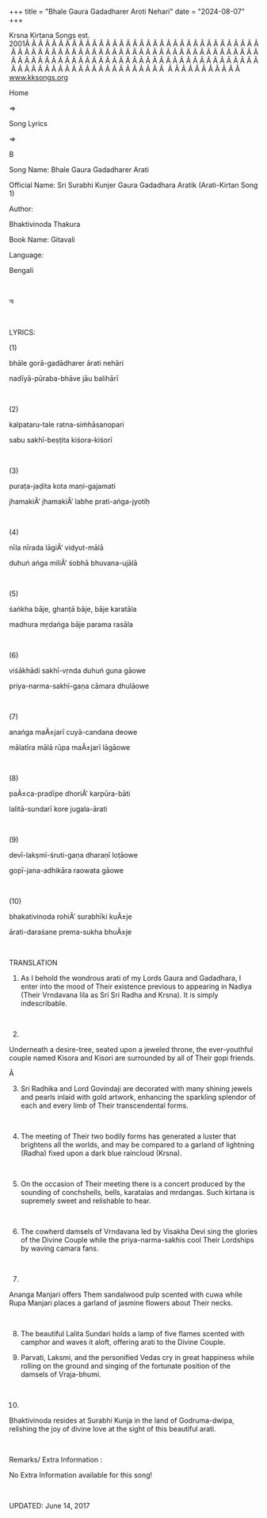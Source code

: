 +++ 
title = "Bhale Gaura Gadadharer Aroti Nehari"
date = "2024-08-07"
+++

Krsna Kirtana Songs est. 2001Â Â Â Â Â Â Â Â Â Â Â Â Â Â Â Â Â Â Â Â Â Â Â Â Â Â Â Â Â Â Â Â Â Â Â Â Â Â Â Â Â Â Â Â Â Â Â Â Â Â Â Â Â Â Â Â Â Â Â Â Â Â Â Â Â Â Â Â Â Â Â Â Â Â Â Â Â Â Â Â Â Â Â Â Â Â Â Â Â Â Â Â Â Â Â Â Â Â Â Â Â Â Â Â Â Â Â Â Â Â Â Â Â Â Â Â Â Â Â Â Â Â Â Â Â Â Â Â Â Â Â Â  Â Â Â Â Â Â Â Â Â Â Â  
www.kksongs.org








Home
 
⇒
 
Song Lyrics
 
⇒
 
B


Song
Name: Bhale Gaura Gadadharer Arati


Official
Name: Sri Surabhi Kunjer Gaura Gadadhara Aratik (Arati-Kirtan Song 1)


Author:

Bhaktivinoda
Thakura


Book
Name: 
Gitavali


Language:

Bengali


 








অ








 


LYRICS:


(1)


bhāle
gorā-gadādharer ārati nehāri


nadīyā-pūraba-bhāve
jāu balihārī


 


(2)


kalpataru-tale
ratna-siḿhāsanopari


sabu
sakhī-beṣṭita kiśora-kiśorī


 


(3)


puraṭa-jaḍita
kota maṇi-gajamati


jhamakiÂ’
jhamakiÂ’ labhe prati-ańga-jyotiḥ


 


(4)


nīla
nīrada lāgiÂ’ vidyut-mālā


duhuń
ańga miliÂ’ śobhā bhuvana-ujālā


 


(5)


śańkha
bāje, ghanṭā bāje, bāje karatāla


madhura
mṛdańga bāje parama rasāla


 


(6)


viśākhādi
sakhī-vṛnda duhuń guna gāowe


priya-narma-sakhī-gaṇa
cāmara dhulāowe


 


(7)


anańga
maÃ±jarī cuyā-candana deowe


mālatīra
mālā rūpa maÃ±jarī lāgāowe


 


(8)


paÃ±ca-pradīpe
dhoriÂ’ karpūra-bāti


lalitā-sundarī
kore jugala-ārati


 


(9)


devī-lakṣmī-śruti-gaṇa
dharaṇī loṭāowe


gopī-jana-adhikāra
raowata gāowe


 


(10)


bhakativinoda
rohiÂ’ surabhīki kuÃ±je


ārati-daraśane
prema-sukha bhuÃ±je


 


TRANSLATION


1) As
I behold the wondrous arati of my Lords Gaura and Gadadhara, I enter into the
mood of Their existence previous to appearing in Nadiya (Their Vrndavana lila
as Sri Sri Radha and Krsna). It is simply indescribable.


 


2)
Underneath a desire-tree, seated upon a jeweled throne, the ever-youthful
couple named Kisora and Kisori are surrounded by all of Their gopi friends.


Â 


3) Sri
Radhika and Lord Govindaji are decorated with many shining jewels and pearls
inlaid with gold artwork, enhancing the sparkling splendor of each and every
limb of Their transcendental forms.


 


4) The
meeting of Their two bodily forms has generated a luster that brightens all the
worlds, and may be compared to a garland of lightning (Radha) fixed upon a dark
blue raincloud (Krsna).


 


5) On
the occasion of Their meeting there is a concert produced by the sounding of
conchshells, bells, karatalas and mrdangas. Such kirtana is supremely sweet and
relishable to hear.


 


6) The
cowherd damsels of Vrndavana led by Visakha Devi sing the glories of the Divine
Couple while the priya-narma-sakhis cool Their Lordships by waving camara fans.


 


7)
Ananga Manjari offers Them sandalwood pulp scented with cuwa while Rupa Manjari
places a garland of jasmine flowers about Their necks.


 


8) The
beautiful Lalita Sundari holds a lamp of five flames scented with camphor and
waves it aloft, offering arati to the Divine Couple.



9) Parvati, Laksmi, and the personified Vedas cry in great happiness while
rolling on the ground and singing of the fortunate position of the damsels of
Vraja-bhumi.


 


10)
Bhaktivinoda resides at Surabhi Kunja in the land of Godruma-dwipa, relishing
the joy of divine love at the sight of this beautiful arati.


 


Remarks/ Extra Information
: 


No
Extra Information available for this song!


 


UPDATED:
 June 14, 2017